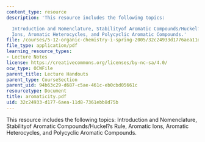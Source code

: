 ```yaml
---
content_type: resource
description: 'This resource includes the following topics:

  Introduction and Nomenclature, Stabilityof Aromatic Compounds/Huckel?s Rule, Aromatic
  Ions, Aromatic Heterocycles, and Polycyclic Aromatic Compounds.'
file: /courses/5-12-organic-chemistry-i-spring-2005/32c24933d1776aea11d87361ebb8d75b_aromaticity.pdf
file_type: application/pdf
learning_resource_types:
- Lecture Notes
license: https://creativecommons.org/licenses/by-nc-sa/4.0/
ocw_type: OCWFile
parent_title: Lecture Handouts
parent_type: CourseSection
parent_uid: 94b63c29-d687-c5ae-461c-eb0cbd05661c
resourcetype: Document
title: aromaticity.pdf
uid: 32c24933-d177-6aea-11d8-7361ebb8d75b
---
```

This resource includes the following topics:
Introduction and Nomenclature, Stabilityof Aromatic Compounds/Huckel?s Rule, Aromatic Ions, Aromatic Heterocycles, and Polycyclic Aromatic Compounds.